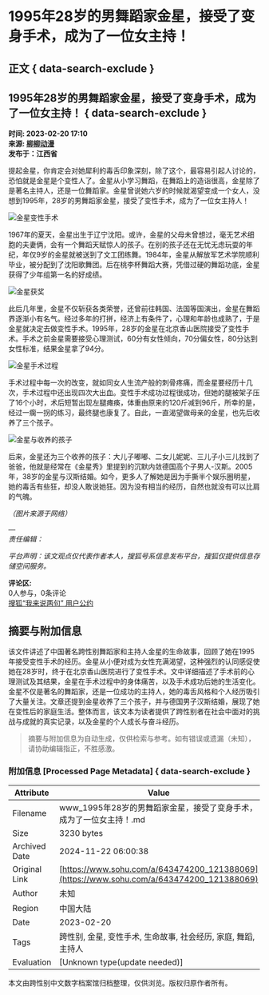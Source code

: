 # 1995年28岁的男舞蹈家金星，接受了变身手术，成为了一位女主持！

## 正文 { data-search-exclude }


## 1995年28岁的男舞蹈家金星，接受了变身手术，成为了一位女主持！ { data-search-exclude }

**时间: 2023-02-20 17:10**  
**来源: [柳柳动漫](https://www.sohu.com/a/643474200_121388069?spm=smpc.content-abroad.content.1.17322552068028BN6GN6)**  
**发布于：江西省**  

提起金星，你肯定会对她犀利的毒舌印象深刻，除了这个，最容易引起人讨论的，恐怕就是金星是个变性人了。金星从小学习舞蹈，在舞蹈上的造诣很高，金星除了是著名主持人，还是一位舞蹈家。金星曾说她六岁的时候就渴望变成一个女人，没想到1995年，28岁的男舞蹈家金星，接受了变性手术，成为了一位女主持人！

![金星变性手术](https://p0.itc.cn/images01/20230220/f5a307e66b834c8aa9dc05cd1d025170.jpeg)

1967年的夏天，金星出生于辽宁沈阳。或许，金星的父母未曾想过，毫无艺术细胞的夫妻俩，会有一个舞蹈天赋惊人的孩子。在别的孩子还在无忧无虑玩耍的年纪，年仅9岁的金星就被送到了文工团练舞。1984年，金星从解放军艺术学院顺利毕业，被分配到了沈阳歌舞团。后在桃李杯舞蹈大赛，凭借过硬的舞蹈功底，金星获得了少年组第一名的好成绩。

![金星获奖](https://p7.itc.cn/images01/20230220/e4e4620dbb4847c2b1c997a7707ec92a.jpeg)

此后几年里，金星不仅斩获各类荣誉，还曾前往韩国、法国等国演出，金星在舞蹈界逐渐小有名气。经过多年的打拼，经济上有条件了，心理和年龄也成熟了，于是金星就决定去做变性手术。1995年，28岁的金星在北京香山医院接受了变性手术。手术之前金星需要接受心理测试，60分有女性倾向，70分偏女性，80分达到女性标准，结果金星拿了94分。

![金星手术过程](https://p3.itc.cn/images01/20230220/19cf97c6cfa7458f9e958e5ca10c0828.jpeg)

手术过程中每一次的改变，就如同女人生流产般的刺骨疼痛，而金星要经历十几次，手术过程中还出现四次大出血。变性手术成功过程很成功，但她的腿被架子压了16个小时，术后短暂出现左腿瘫痪，体重由原来的120斤减到96斤，所幸的是，经过一瘸一拐的练习，最终腿也康复了。自此，一直渴望做母亲的金星，也先后收养了三个孩子。

![金星与收养的孩子](https://p6.itc.cn/images01/20230220/4cfd2e19a879491a9945a33565474344.jpeg)

后来，金星还为三个收养的孩子：大儿子嘟嘟、二女儿妮妮、三儿子小三儿找到了爸爸，他就是经常在《金星秀》里提到的沉默内敛德国高个子男人-汉斯。2005年，38岁的金星与汉斯结婚。如今，更多人了解她是因为手撕半个娱乐圈明星，她的毒舌有些狂，却没人敢说她狂。因为没有相当的经历，自然也就没有可以比肩的气魄。

_（图片来源于网络）_  

—  
_责任编辑：_  

_平台声明：该文观点仅代表作者本人，搜狐号系信息发布平台，搜狐仅提供信息存储空间服务。_

**评论区:**  
0人参与，0条评论  
[搜狐“我来说两句” 用户公约](http://zt.pinglun.sohu.com/s2014/sljyhgy/index.shtml)
<!-- tcd_original_link https://www.sohu.com/a/643474200_121388069 -->
## 摘要与附加信息

<!-- tcd_abstract -->
该文件讲述了中国著名跨性别舞蹈家和主持人金星的生命故事，回顾了她在1995年接受变性手术的经历。金星从小便对成为女性充满渴望，这种强烈的认同感促使她在28岁时，终于在北京香山医院进行了变性手术。文中详细描述了手术前的心理测试及其结果，金星在手术过程中的身体痛苦，以及手术成功后她的生活变化。金星不仅是著名的舞蹈家，还是一位成功的主持人，她的毒舌风格和个人经历吸引了大量关注。文章还提到金星收养了三个孩子，并与德国男子汉斯结婚，展现了她在变性后的家庭生活。整体而言，该文本为读者提供了跨性别者在社会中面对的挑战与成就的真实记录，以及金星的个人成长与奋斗经历。
<!-- tcd_abstract_end -->

> 摘要与附加信息为自动生成，仅供检索与参考。如有错误或遗漏（未知），请协助编辑指正，不胜感激。

### 附加信息 [Processed Page Metadata] { data-search-exclude }

| Attribute       | Value                                  |
|-----------------|----------------------------------------|
| Filename        | www_1995年28岁的男舞蹈家金星，接受了变身手术，成为了一位女主持！.md                             |
| Size            | 3230 bytes                           |
| Archived Date   | 2024-11-22 06:00:38                             |
| Original Link   | [https://www.sohu.com/a/643474200_121388069](https://www.sohu.com/a/643474200_121388069)                       |
| Author          | 未知                               |
| Region          | 中国大陆                               |
| Date            | 2023-02-20                                 |
| Tags            | 跨性别, 金星, 变性手术, 生命故事, 社会经历, 家庭, 舞蹈, 主持人                                 |
| Evaluation            | [Unknown type(update needed)]                                 |
<!-- tcd_table_end -->

本文由跨性别中文数字档案馆归档整理，仅供浏览。版权归原作者所有。
